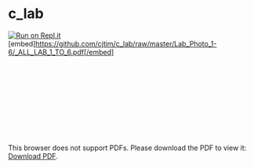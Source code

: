 # c_lab
[![Run on Repl.it](https://repl.it/badge/github/cjtim/c_lab)](https://repl.it/github/cjtim/c_lab)
[embed]https://github.com/cjtim/c_lab/raw/master/Lab_Photo_1-6/_ALL_LAB_1_TO_6.pdf[/embed]

<object data="https://github.com/cjtim/c_lab/raw/master/Lab_Photo_1-6/_ALL_LAB_1_TO_6.pdf" type="application/pdf" width="700px" height="700px">
    <embed src="http://yoursite.com/the.pdf">
        <p>This browser does not support PDFs. Please download the PDF to view it: <a href="http://yoursite.com/the.pdf">Download PDF</a>.</p>
    </embed>
</object>
